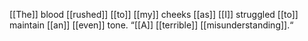 [[The]] blood [[rushed]] [[to]] [[my]] cheeks [[as]] [[I]] struggled [[to]] maintain [[an]] [[even]] tone. “[[A]] [[terrible]] [[misunderstanding]].“ 